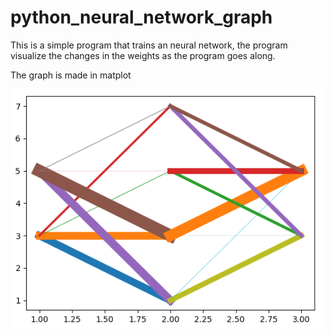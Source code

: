 # python_neural_network_graph
This is a simple program that trains an neural network, the program visualize the changes in the weights as the program goes along.

The graph is made in matplot

![](simple_neural_network.png)
